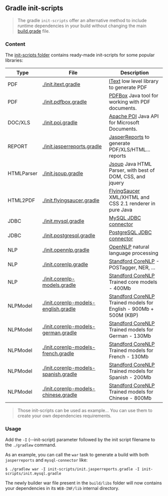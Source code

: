 ## Gradle init-scripts

> The gradle `init-scripts` offer an alternative method to include
> runtime dependencies in your build without changing the main [build.grade](https://github.com/belgattitude/pjb-starter-springboot/blob/master/build.gradle) file.   


### Content

The [init-scripts folder](https://github.com/belgattitude/pjb-starter-springboot/tree/master/init-scripts) 
contains ready-made init-scripts for some popular libraries: 

| Type       | File | Description | 
|------------| ---- | ---------|
| PDF        | [./init.itext.gradle](https://github.com/belgattitude/pjb-starter-springboot/blob/master/init-scripts/init.itext.gradle) | [IText](http://itextpdf.com/) low level library to generate PDF |
| PDF        | [./init.pdfbox.gradle](https://github.com/belgattitude/pjb-starter-springboot/blob/master/init-scripts/init.pdfbox.gradle) | [PDFBox](http://pdfbox.apache.org/) Java tool for working with PDF documents. |
| DOC/XLS    | [./init.poi.gradle](https://github.com/belgattitude/pjb-starter-springboot/blob/master/init-scripts/init.poi.gradle) | [Apache POI](https://poi.apache.org/) Java API for Microsoft Documents. |
| REPORT     | [./init.jasperreports.gradle](https://github.com/belgattitude/pjb-starter-springboot/blob/master/init-scripts/init.jasperreports.gradle) | [JasperReports](http://community.jaspersoft.com/project/jasperreports-library) to generate PDF/XLS/HTML... reports |
| HTMLParser | [./init.jsoup.gradle](https://github.com/belgattitude/pjb-starter-springboot/blob/master/init-scripts/init.jsoup.gradle) | [Jsoup](https://github.com/jhy/jsoup/) Java HTML Parser, with best of DOM, CSS, and jquery |
| HTML2PDF   | [./init.flyingsaucer.gradle](https://github.com/belgattitude/pjb-starter-springboot/blob/master/init-scripts/init.flyingsaucer.gradle) | [FlyingSaucer](https://github.com/flyingsaucerproject/flyingsaucer) XML/XHTML and CSS 2.1 renderer in pure Java |
| JDBC       | [./init.mysql.gradle](https://github.com/belgattitude/pjb-starter-springboot/blob/master/init-scripts/init.mysql.gradle) | [MySQL JDBC connector](http://dev.mysql.com) |
| JDBC       | [./init.postgresql.gradle](https://github.com/belgattitude/pjb-starter-springboot/blob/master/init-scripts/init.postgresql.gradle) | [PostgreSQL JDBC connector](https://jdbc.postgresql.org/) |
| NLP        | [./init.opennlp.gradle](https://github.com/belgattitude/pjb-starter-springboot/blob/master/init-scripts/init.opennlp.gradle) | [OpenNLP](https://opennlp.apache.org/) natural language processing |
| NLP        | [./init.corenlp.gradle](https://github.com/belgattitude/pjb-starter-springboot/blob/master/init-scripts/init.corenlp.gradle) | [Standford CoreNLP](http://stanfordnlp.github.io/CoreNLP) - POSTagger, NER, ... |
| NLP        | [./init.corenlp-models.gradle](https://github.com/belgattitude/pjb-starter-springboot/blob/master/init-scripts/init.corenlp-models.gradle) | [Standford CoreNLP](http://stanfordnlp.github.io/CoreNLP) Trained core models - 400Mb |
| NLPModel   | [./init.corenlp-models-english.gradle](https://github.com/belgattitude/pjb-starter-springboot/blob/master/init-scripts/init.corenlp-models-english.gradle) | [Standford CoreNLP](http://stanfordnlp.github.io/CoreNLP) Trained models for English - 900Mb + 500M (KBP) |
| NLPModel   | [./init.corenlp-models-german.gradle](https://github.com/belgattitude/pjb-starter-springboot/blob/master/init-scripts/init.corenlp-models-german.gradle) | [Standford CoreNLP](http://stanfordnlp.github.io/CoreNLP) Trained models for German - 130Mb |
| NLPModel   | [./init.corenlp-models-french.gradle](https://github.com/belgattitude/pjb-starter-springboot/blob/master/init-scripts/init.corenlp-models-french.gradle) | [Standford CoreNLP](http://stanfordnlp.github.io/CoreNLP) Trained models for French - 130Mb |
| NLPModel   | [./init.corenlp-models-spanish.gradle](https://github.com/belgattitude/pjb-starter-springboot/blob/master/init-scripts/init.corenlp-models-spanish.gradle) | [Standford CoreNLP](http://stanfordnlp.github.io/CoreNLP) Trained models for Spanish - 200Mb |
| NLPModel   | [./init.corenlp-models-chinese.gradle](https://github.com/belgattitude/pjb-starter-springboot/blob/master/init-scripts/init.corenlp-models-chinese.gradle) | [Standford CoreNLP](http://stanfordnlp.github.io/CoreNLP) Trained models for Chinese - 800Mb |


> Those init-scripts can be used as example... You can use them to create your own dependencies requirements.

### Usage 

Add the `-I` (--init-script) parameter followed by the init script filename to the `./gradlew` command.

As an example, you can call the `war` task to generate a build with both `jasperreports` and `mysql-connector` like:

```shell
$ ./gradlew war -I init-scripts/init.jasperreports.gradle -I init-scripts/init.mysql.gradle
```

The newly builder war file present in the `build/libs` folder will now contains your dependencies
in its `WEB-INF/lib` internal directory.


